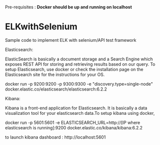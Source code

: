 Pre-requisites : 
**Docker should be up and running on localhost**



# ELKwithSelenium
Sample code to implement ELK with selenium/API test framework

Elasticsearch:

ElasticSearch is basically a document storage and a Search Engine which exposes REST API for storing and retrieving results based on our query. To setup Elasticsearch, use docker or check the installation page on the Elasticsearch site for the instructions for your OS.

docker run -p 9200:9200 -p 9300:9300 -e "discovery.type=single-node" docker.elastic.co/elasticsearch/elasticsearch:6.2.2

Kibana:

Kibana is a front-end application for Elasticsearch. It is basically a data visualization tool for your elasticsearch data.To setup kibana using docker,

docker run -p 5601:5601 -e ELASTICSEARCH_URL=http://[IP where elasticsearch is running]:9200 docker.elastic.co/kibana/kibana:6.2.2


to launch kibana dashboard : http://localhost:5601
